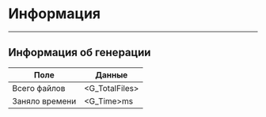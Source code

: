 # Информация

---

## Информация об генерации

| Поле | Данные |
|------|--------|
| Всего файлов | <G_TotalFiles> |
| Заняло времени | <G_Time>ms |